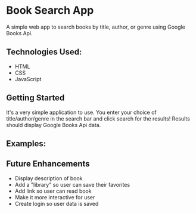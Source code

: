 # Book Search App

A simple web app to search books by title, author, or genre using Google Books Api.

## Technologies Used:

- HTML
- CSS
- JavaScript

## Getting Started 

It's a very simple application to use. You enter your choice of title/author/genre in the search bar and click search for the results!
Results should display Google Books Api data.

## Examples:


## Future Enhancements

- Display description of book
- Add a "library" so user can save their favorites
- Add link so user can read book
- Make it more interactive for user
- Create login so user data is saved




